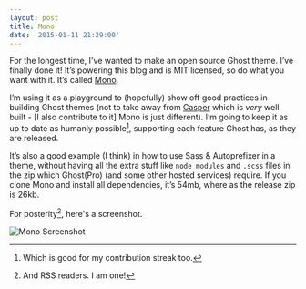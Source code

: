 ```yaml
---
layout: post
title: Mono
date: '2015-01-11 21:29:00'
---
```


For the longest time, I've wanted to make an open source Ghost theme. I’ve finally done it! It’s powering this blog and is MIT licensed, so do what you want with it. It’s called [Mono](https://github.com/PaulAdamDavis/Mono).

I’m using it as a playground to (hopefully) show off good practices in building Ghost themes (not to take away from [Casper](https://github.com/TryGhost/Casper) which is _very_ well built - [I also contribute to it]  Mono is just different). I’m going to keep it as up to date as humanly possible[^1], supporting each feature Ghost has, as they are released.

It’s also a good example (I think) in how to use Sass & Autoprefixer in a theme, without having all the extra stuff like `node_modules` and `.scss` files in the zip which Ghost(Pro) (and some other hosted services) require. If you clone Mono and install all dependencies, it’s 54mb, where as the release zip is 26kb.

For posterity[^2], here's a screenshot.

![Mono Screenshot](/content/images/2015/01/Paul-Davis--20150111-.jpg)

[^1]: Which is good for my contribution streak too.
[^2]: And RSS readers. I am one!